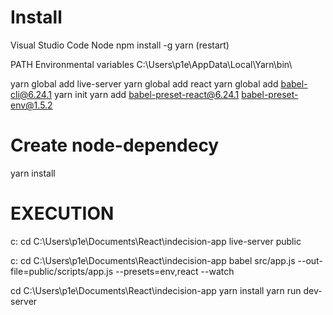 # Install
Visual Studio Code 
Node
npm install -g yarn (restart)

PATH Environmental variables C:\Users\p1e\AppData\Local\Yarn\bin\

yarn global add live-server
yarn global add react
yarn global add babel-cli@6.24.1
yarn init
yarn add babel-preset-react@6.24.1 babel-preset-env@1.5.2

# Create node-dependecy
yarn install

# EXECUTION
c:
cd C:\Users\p1e\Documents\React\indecision-app
live-server public

c:
cd C:\Users\p1e\Documents\React\indecision-app
babel src/app.js --out-file=public/scripts/app.js --presets=env,react --watch

cd C:\Users\p1e\Documents\React\indecision-app
yarn install
yarn run dev-server